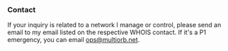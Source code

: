 ### Contact

If your inquiry is related to a network I manage or control, please send an email to my email listed on the respective WHOIS contact. If it's a P1 emergency, you can email <ops@multiorb.net>.
